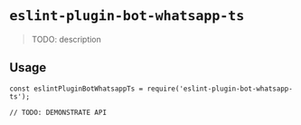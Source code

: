 # `eslint-plugin-bot-whatsapp-ts`

> TODO: description

## Usage

```
const eslintPluginBotWhatsappTs = require('eslint-plugin-bot-whatsapp-ts');

// TODO: DEMONSTRATE API
```
